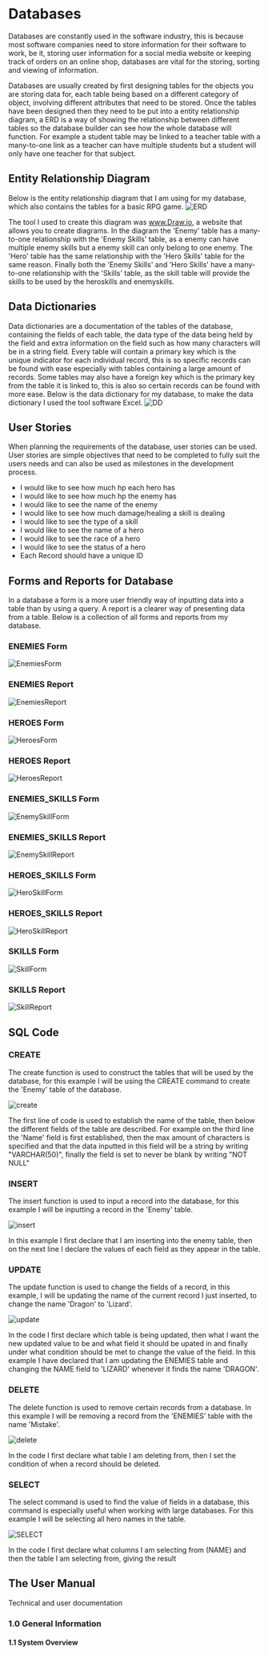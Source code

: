 # Databases
Databases are constantly used in the software industry, this is because most software companies need to store information for their software to work, be it, storing user information for a social media website or keeping track of orders on an online shop, databases are vital for the storing, sorting and viewing of information.

Databases are usually created by first designing tables for the objects you are storing data for, each table being based on a different category of object, involving different attributes that need to be stored. Once the tables have been designed then they need to be put into a entity relationship diagram, a ERD is a way of showing the relationship between different tables so the database builder can see how the whole database will function. For example a student table may be linked to a teacher table with a many-to-one link as a teacher can have multiple students but a student will only have one teacher for that subject.
## Entity Relationship Diagram
Below is the entity relationship diagram that I am using for my database, which also contains the tables for a basic RPG game.
![ERD](https://github.com/SDearing/Entity-Relationship-Diagrams-Example/blob/master/ERDExample.PNG)

The tool I used to create this diagram was www.Draw.io, a website that allows you to create diagrams.
In the diagram the 'Enemy' table has a many-to-one relationship with the 'Enemy Skills' table, as a enemy can have multiple enemy skills but a enemy skill can only belong to one enemy. The 'Hero' table has the same relationship with the 'Hero Skills' table for the same reason. Finally both the 'Enemy Skills' and 'Hero Skills' have a many-to-one relationship with the 'Skills' table, as the skill table will provide the skills to be used by the heroskills and enemyskills.
## Data Dictionaries
Data dictionaries are a documentation of the tables of the database, containing the fields of each table, the data type of the data being held by the field and extra information on the field such as how many characters will be in a string field. Every table will contain a primary key which is the unique indicator for each individual record, this is so specific records can be found with ease especially with tables containing a large amount of records. Some tables may also have a foreign key which is the primary key from the table it is linked to, this is also so certain records can be found with more ease.
Below is the data dictionary for my database, to make the data dictionary I used the tool software Excel.
![DD](https://github.com/SDearing/Entity-Relationship-Diagrams-Example/blob/master/DatabaseDictionary.PNG)

## User Stories
When planning the requirements of the database, user stories can be used. User stories are simple objectives that need to be completed to fully suit the users needs and can also be used as milestones in the development process.
* I would like to see how much hp each hero has
* I would like to see how much hp the enemy has
* I would like to see the name of the enemy
* I would like to see how much damage/healing a skill is dealing
* I would like to see the type of a skill
* I would like to see the name of a hero
* I would like to see the race of a hero
* I would like to see the status of a hero
* Each Record should have a unique ID
## Forms and Reports for Database
In a database a form is a more user friendly way of inputting data into a table than by using a query. A report is a clearer way of presenting data from a table. Below is a collection of all forms and reports from my database.
### ENEMIES Form
![EnemiesForm](https://github.com/SDearing/Database/blob/master/EnemiesForm.PNG)
### ENEMIES Report
![EnemiesReport](https://github.com/SDearing/Database/blob/master/Enemies%20report.PNG)
### HEROES Form
![HeroesForm](https://github.com/SDearing/Database/blob/master/HeroesForm.PNG)
### HEROES Report
![HeroesReport](https://github.com/SDearing/Database/blob/master/HeroesReport.PNG)
### ENEMIES_SKILLS Form
![EnemySkillForm](https://github.com/SDearing/Database/blob/master/EnemySkill%20Form.PNG)
### ENEMIES_SKILLS Report
![EnemySkillReport](https://github.com/SDearing/Database/blob/master/EnemySkillReport.PNG)
### HEROES_SKILLS Form
![HeroSkillForm](https://github.com/SDearing/Database/blob/master/HeroSkillForm.PNG)
### HEROES_SKILLS Report
![HeroSkillReport](https://github.com/SDearing/Database/blob/master/HeroSkill%20Report.PNG)
### SKILLS Form
![SkillForm](https://github.com/SDearing/Database/blob/master/SkillForm.PNG)
### SKILLS Report
![SkillReport](https://github.com/SDearing/Database/blob/master/SkillReport.PNG)
## SQL Code
### CREATE 
The create function is used to construct the tables that will be used by the database, for this example I will be using the CREATE command to create the 'Enemy' table of the database.

![create](https://github.com/SDearing/Entity-Relationship-Diagrams-Example/blob/master/CREATE.PNG)

The first line of code is used to establish the name of the table, then below the different fields of the table are described. For example on the third line the 'Name' field is first established, then the max amount of characters is specified and that the data inputted in this field will be a string by writing "VARCHAR(50)", finally the field is set to never be blank by writing "NOT NULL"
### INSERT
The insert function is used to input a record into the database, for this example I will be inputting a record in the 'Enemy' table.

![insert](https://github.com/SDearing/Entity-Relationship-Diagrams-Example/blob/master/INSERT.PNG)

In this example I first declare that I am inserting into the enemy table, then on the next line I declare the values of each field as they appear in the table.
### UPDATE
The update function is used to change the fields of a record, in this example, I will be updating the name of the current record I just inserted, to change the name 'Dragon' to 'Lizard'.

![update](https://github.com/SDearing/Database/blob/master/UPDATE%20SQL.PNG)

In the code I first declare which table is being updated, then what I want the new updated value to be and what field it should be upated in and finally under what condition should be met to change the value of the field. In this example I have declared that I am updating the ENEMIES table and changing the NAME field to 'LIZARD' whenever it finds the name 'DRAGON'.
### DELETE
The delete function is used to remove certain records from a database. In this example I will be removing a record from the 'ENEMIES' table with the name 'Mistake'.

![delete](https://github.com/SDearing/Database/blob/master/DELETESQL.PNG)

In the code I first declare what table I am deleting from, then I set the condition of when a record should be deleted.

### SELECT
The select command is used to find the value of fields in a database, this command is especially useful when working with large databases. For this example I will be selecting all hero names in the table.

![SELECT](https://github.com/SDearing/Database/blob/master/SELECT.PNG)

In the code I first declare what columns I am selecting from (NAME) and then the table I am selecting from, giving the result 

## The User Manual
Technical and user documentation
### 1.0 General Information
#### 1.1 System Overview

